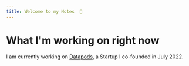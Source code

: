 ```yaml
---
title: Welcome to my Notes  🌱
---
```

# What I'm working on right now

I am currently working on [Datapods](https://www.datapods.app/), a Startup I co-founded in July 2022.